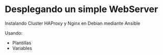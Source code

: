 Desplegando un simple WebServer
==

Instalando Cluster HAProxy y Nginx en Debian mediante Ansible

Usando:
- Plantillas
- Variables


